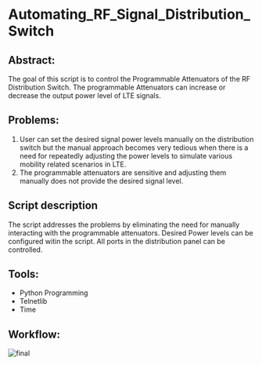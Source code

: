 # Automating_RF_Signal_Distribution_Switch

## Abstract: 

The goal of this script is to control the Programmable Attenuators of the RF Distribution Switch. 
The programmable Attenuators can increase or decrease the output power level of LTE signals. 
 

## Problems: 
1. User can set the desired signal power levels manually on the distribution switch but the manual approach becomes very tedious when there is a need for
repeatedly adjusting the power levels to simulate various mobility related scenarios in LTE. 
2. The programmable attenuators are sensitive and adjusting them manually does not provide the desired signal level.

## Script description
The script addresses the problems by eliminating the need for manually interacting with the programmable attenuators. 
Desired Power levels can be configured witin the script.
All ports in the distribution panel can be controlled.

## Tools:
- Python Programming
- Telnetlib 
- Time

## Workflow:


![final](https://user-images.githubusercontent.com/77254370/105653665-3648fb00-5e71-11eb-94d2-b7552d5ee475.JPG)


